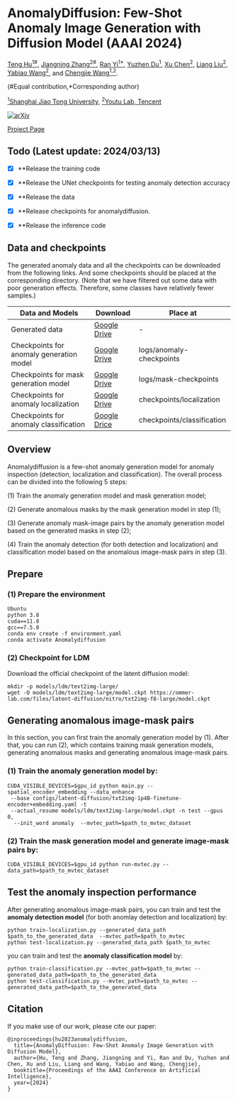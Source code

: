 # AnomalyDiffusion: Few-Shot Anomaly Image Generation with Diffusion Model (AAAI 2024)


<!-- <br> -->
[Teng Hu<sup>1#</sup>](https://sjtuplayer.github.io/), [Jiangning Zhang<sup>2#</sup>](https://zhangzjn.github.io/),  [Ran Yi<sup>1*</sup>](https://yiranran.github.io/), [Yuzhen Du<sup>1</sup>](https://github.com/YuzhenD),  [Xu Chen<sup>2</sup>](https://scholar.google.com/citations?hl=zh-CN&user=1621dVIAAAAJ), [Liang Liu<sup>2</sup>](https://scholar.google.com/citations?hl=zh-CN&user=Kkg3IPMAAAAJ), [Yabiao Wang<sup>2</sup>](https://scholar.google.com/citations?hl=zh-CN&user=xiK4nFUAAAAJ), and [Chengjie Wang<sup>1,2</sup>](https://scholar.google.com/citations?hl=zh-CN&user=fqte5H4AAAAJ).
<!-- <br> -->

(#Equal contribution,*Corresponding author)

[<sup>1</sup>Shanghai Jiao Tong University](https://www.sjtu.edu.cn/), 
[<sup>2</sup>Youtu Lab, Tencent](https://open.youtu.qq.com/#/open)

[![arXiv](https://img.shields.io/badge/arXiv-2312.05767-b31b1b.svg)](https://arxiv.org/abs/2312.05767)

[Project Page](https://sjtuplayer.github.io/anomalydiffusion-page/)



## Todo (Latest update: 2024/03/13)
- [x] **Release the training code
- [x] **Release the UNet checkpoints for testing anomaly detection accuracy
- [x] **Release the data
- [x] **Release checkpoints for anomalydiffusion.
- [x] **Release the inference code



## Data and checkpoints

The generated anomaly data and all the checkpoints can be downloaded from the following links. And some checkpoints should be placed 
at the corresponding directory.
(Note that we have filtered out some data with poor generation effects. Therefore, some classes
have relatively fewer samples.)

[//]: # (You can download the checkpoints for the UNet models trained on the generated data from )

[//]: # ([Google Drive]&#40;https://drive.google.com/drive/folders/1kcOdfQrvWeJyliGTYJ4HXKU5ccfn7t96?usp=sharing&#41;)

[//]: # (or [百度网盘]&#40;https://pan.baidu.com/s/1Xoe__ODeq_YrVc9lA-7B_A&#41; &#40;提取码: 0306&#41;.)

[//]: # (|                                          | Google Drive | 百度网盘 |)

[//]: # (|------------------------------------------|--------------|----------|)

[//]: # (| Generated data                           |         [Google Drive]&#40;https://drive.google.com/file/d/1yzsZdW_xS-v4GprE2KQmQ1EbIWyGyFcG/view?usp=sharing&#41;     |    [百度网盘]&#40;https://pan.baidu.com/s/12gKMfc64sy3JDx5FAR-ytQ&#41; &#40;提取码: 0306&#41;     |)

[//]: # (| Checkpoints for anomaly generation model |              |          |)

[//]: # (| Checkpoints for mask generation model    |              |          |)

[//]: # (| Checkpoints for anomaly localization     |     [Google Drive]&#40;https://drive.google.com/drive/folders/1kcOdfQrvWeJyliGTYJ4HXKU5ccfn7t96?usp=sharing&#41;         |    [百度网盘]&#40;https://pan.baidu.com/s/1Xoe__ODeq_YrVc9lA-7B_A&#41; &#40;提取码: 0306&#41;      |)

[//]: # (| Checkpoints for anomaly classification   |              |          |)

| Data and Models                          | Download                                                                                             | Place at                   |
|------------------------------------------|------------------------------------------------------------------------------------------------------|----------------------------|
| Generated data                           | [Google Drive](https://drive.google.com/file/d/1GaA3oGnYYNK62FagQubQKS5YcgmCG8PT/view?usp=sharing)   | -                          |
| Checkpoints for anomaly generation model | [Google Drive](https://drive.google.com/drive/folders/17SA6QWGH4Mxk4lTIDm2DpG0N3PcpWicl?usp=sharing) | logs/anomaly-checkpoints   |                                                                                   |
| Checkpoints for mask generation model    | [Google Drive](https://drive.google.com/drive/folders/1LPJCd2dwocPHnA-Ex6d9aHFVk1JGHZ7Q?usp=sharing) | logs/mask-checkpoints      |
| Checkpoints for anomaly localization     | [Google Drive](https://drive.google.com/drive/folders/1PYq1I00JBij9J7IvNdYsQWLFnY0eQ20v?usp=sharing) | checkpoints/localization   |
| Checkpoints for anomaly classification   | [Google Drice](https://drive.google.com/drive/folders/1XhSaDZJQb9d6VYkf5GU3C8a4XgjGfB0N?usp=sharing)                                                                                     | checkpoints/classification |

## Overview
Anomalydiffusion is a few-shot anomaly generation model for anomaly inspection (detection, localization and classification). 
The overall process can be divided into the following 5 steps:

(1) Train the anomaly generation model and mask generation model;

(2) Generate anomalous masks by the mask generation model in step (1);

(3) Generate anomaly mask-image pairs by the anomaly generation model based on the generated masks in step (2);

(4) Train the anomaly detection (for both detection and localization) and classification model based on the anomalous image-mask pairs in step (3).



## Prepare


### (1) Prepare the environment
```
Ubuntu
python 3.8
cuda==11.8
gcc==7.5.0
conda env create -f environment.yaml
conda activate Anomalydiffusion
```


### (2) Checkpoint for LDM

Download the official checkpoint of the latent diffusion model:
```
mkdir -p models/ldm/text2img-large/
wget -O models/ldm/text2img-large/model.ckpt https://ommer-lab.com/files/latent-diffusion/nitro/txt2img-f8-large/model.ckpt
```

## Generating anomalous image-mask pairs

In this section, you can first train the anomaly generation model by (1). After that, you can run (2), which
contains training mask generation models, generating anomalous masks and generating anomalous image-mask pairs.

### (1) Train the anomaly generation model by:

```
CUDA_VISIBLE_DEVICES=$gpu_id python main.py --spatial_encoder_embedding --data_enhance
 --base configs/latent-diffusion/txt2img-1p4B-finetune-encoder+embedding.yaml -t 
 --actual_resume models/ldm/text2img-large/model.ckpt -n test --gpus 0, 
  --init_word anomaly  --mvtec_path=$path_to_mvtec_dataset
```

### (2) Train the mask generation model and generate image-mask pairs by:
```
CUDA_VISIBLE_DEVICES=$gpu_id python run-mvtec.py --data_path=$path_to_mvtec_dataset
```
## Test the anomaly inspection performance

[//]: # (### &#40;1&#41; Generating anomlay image-mask pairs)

[//]: # (After training &#40;or downloading&#41; the anomalous generation model and mask generation model,)

[//]: # (you can generate anomaly masks first, and then generate anomalous image-mask pairs.)

[//]: # ()
[//]: # (To generate **anomaly masks**, you can run:)

[//]: # ()
[//]: # ()
[//]: # (After generating anomalous masks, you can generate **anomalous image-mask paris** by:)

After generating anomalous image-mask pairs,
you can train and test the **anomaly detection model** (for both anomlay detection and localization) by:
```
python train-localization.py --generated_data_path $path_to_the_generated_data  --mvtec_path=$path_to_mvtec
python test-localization.py --generated_data_path $path_to_mvtec
```

you can train and test the **anomaly classification model** by:
```
python train-classification.py --mvtec_path=$path_to_mvtec --generated_data_path=$path_to_the_generated_data
python test-classification.py --mvtec_path=$path_to_mvtec --generated_data_path=$path_to_the_generated_data
```
## Citation

If you make use of our work, please cite our paper:

```
@inproceedings{hu2023anomalydiffusion,
  title={AnomalyDiffusion: Few-Shot Anomaly Image Generation with Diffusion Model},
  author={Hu, Teng and Zhang, Jiangning and Yi, Ran and Du, Yuzhen and Chen, Xu and Liu, Liang and Wang, Yabiao and Wang, Chengjie},
  booktitle={Proceedings of the AAAI Conference on Artificial Intelligence},
  year={2024}
}
```
